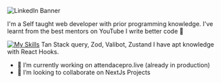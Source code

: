 ![LinkedIn Banner](https://github.com/user-attachments/assets/e7a28773-8310-4c27-b71f-4d2855a49c56)


I'm a Self taught web developer with prior programming knowledge.
I've learnt from the best mentors on YouTube
I write better code 🤑


[![My Skills](https://skillicons.dev/icons?i=nextjs,react,redux,tailwind,ts,js,mongodb,prisma,html,css)](https://skillicons.dev)
Tan Stack query, Zod, Valibot, Zustand
I have apt knowledge with React Hooks. 

- 🔭 I’m currently working on attendacepro.live (already in production)
- 👯 I’m looking to collaborate on NextJs Projects
